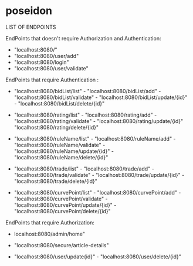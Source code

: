 # poseidon

LIST OF ENDPOINTS

EndPoints that doesn't require Authorization and Authentication:
 
 - "localhost:8080/"
 - "localhost:8080/user/add" 
 - "localhost:8080/login"
 - "localhost:8080/user/validate" 

EndPoints that require Authentication :
 
 - "localhost:8080/bidList/list" - "localhost:8080/bidList/add" - "localhost:8080/bidList/validate" - "localhost:8080/bidList/update/{id}" -                            "localhost:8080/bidList/delete/{id}"
 
 - "localhost:8080/rating/list" - "localhost:8080/rating/add" - "localhost:8080/rating/validate" - "localhost:8080/rating/update/{id}"                                  "localhost:8080/rating/delete/{id}"
 
 - "localhost:8080/ruleName/list" - "localhost:8080/ruleName/add" - "localhost:8080/ruleName/validate" - "localhost:8080/ruleName/update/{id}" -                        "localhost:8080/ruleName/delete/{id}"
 
 - "localhost:8080/trade/list" - "localhost:8080/trade/add" - "localhost:8080/trade/validate" - "localhost:8080/trade/update/{id}" -                                    "localhost:8080/trade/delete/{id}"
 
 - "localhost:8080/curvePoint/list" - "localhost:8080/curvePoint/add" - "localhost:8080/curvePoint/validate" - "localhost:8080/curvePoint/update/{id}"  -              "localhost:8080/curvePoint/delete/{id}" 

EndPoints that require Authorization:
 
 - localhost:8080/admin/home"
 
 - "localhost:8080/secure/article-details"
 
 - "localhost:8080/user/update{id}" - "localhost:8080/user/delete/{id}"
